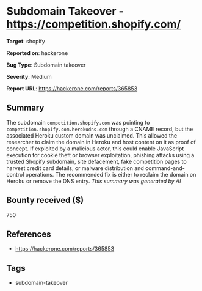 # Subdomain Takeover - https://competition.shopify.com/

**Target**: shopify

**Reported on**: hackerone

**Bug Type**: Subdomain takeover

**Severity**: Medium

**Report URL**: https://hackerone.com/reports/365853

## Summary
The subdomain `competition.shopify.com` was pointing to `competition.shopify.com.herokudns.com` through a CNAME record, but the associated Heroku custom domain was unclaimed. This allowed the researcher to claim the domain in Heroku and host content on it as proof of concept. If exploited by a malicious actor, this could enable JavaScript execution for cookie theft or browser exploitation, phishing attacks using a trusted Shopify subdomain, site defacement, fake competition pages to harvest credit card details, or malware distribution and command-and-control operations. The recommended fix is either to reclaim the domain on Heroku or remove the DNS entry.
_This summary was generated by AI_

## Bounty received ($)
750

## References
- https://hackerone.com/reports/365853
## Tags
- subdomain-takeover
